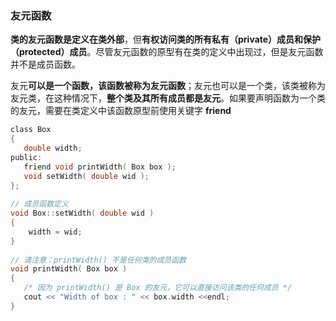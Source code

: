 ### 友元函数

**类的友元函数是定义在类外部**，但**有权访问类的所有私有（private）成员和保护（protected）成员**。尽管友元函数的原型有在类的定义中出现过，但是友元函数并不是成员函数。

友元**可以是一个函数，该函数被称为友元函数**；友元也可以是一个类，该类被称为友元类，在这种情况下，**整个类及其所有成员都是友元**。如果要声明函数为一个类的友元，需要在类定义中该函数原型前使用关键字 **friend**



```c
class Box
{
   double width;
public:
   friend void printWidth( Box box );
   void setWidth( double wid );
};
 
// 成员函数定义
void Box::setWidth( double wid )
{
    width = wid;
}
 
// 请注意：printWidth() 不是任何类的成员函数
void printWidth( Box box )
{
   /* 因为 printWidth() 是 Box 的友元，它可以直接访问该类的任何成员 */
   cout << "Width of box : " << box.width <<endl;
}
 
```

